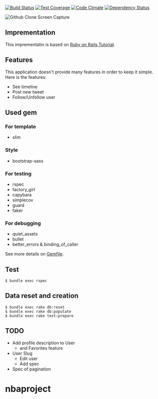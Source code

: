 [![Build Status](https://travis-ci.org/toshimaru/Rails-4-Twitter-Clone.svg?branch=master)](https://travis-ci.org/toshimaru/Rails-4-Twitter-Clone)
[![Test Coverage](https://codeclimate.com/github/toshimaru/Rails-4-Twitter-Clone/badges/coverage.svg)](https://codeclimate.com/github/toshimaru/Rails-4-Twitter-Clone)
[![Code Climate](https://codeclimate.com/github/toshimaru/Rails-4-Twitter-Clone/badges/gpa.svg)](https://codeclimate.com/github/toshimaru/Rails-4-Twitter-Clone)
[![Dependency Status](https://gemnasium.com/toshimaru/Rails-4-Twitter-Clone.svg)](https://gemnasium.com/toshimaru/Rails-4-Twitter-Clone)

![Github Clone Screen Capture](https://cloud.githubusercontent.com/assets/803398/5903211/acdfe32c-a5c3-11e4-8171-b5ab2c3ef806.png)

## Imprementation

This imprementatin is based on [Ruby on Rails Tutorial](http://ruby.railstutorial.org/ruby-on-rails-tutorial-book).

## Features

This application doesn't provide many features in order to keep it simple. Here is the features:

* See timeline
* Post new tweet
* Follow/Unfollow user

## Used gem

### For template
* slim

### Style
* bootstrap-sass

### For testing
* rspec
* factory_girl
* capybara
* simplecov
* guard
* faker

### For debugging
* quiet_assets
* bullet
* better_errors & binding_of_caller

See more details on [Gemfile](https://github.com/toshimaru/Rails-4-Twitter-Clone/blob/master/Gemfile).

## Test

    $ bundle exec rspec

## Data reset and creation

    $ bundle exec rake db:reset
    $ bundle exec rake db:populate
    $ bundle exec rake test:prepare

## TODO
* Add profile description to User
  * and Favorites feature
* User Slug
  * Edit user
  * Add spec
* Spec of pagination
# nbaproject
